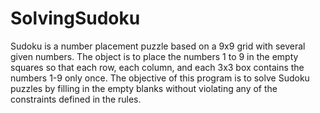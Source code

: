 # SolvingSudoku

Sudoku is a number placement puzzle based on a 9x9 grid with several given numbers. The object is to place the numbers 1 to 9 in the empty squares so that each row, each column, and each 3x3 box contains the numbers 1-9 only once. The objective of this program is to solve Sudoku puzzles by filling in the empty blanks without violating any of the constraints defined in the rules.

